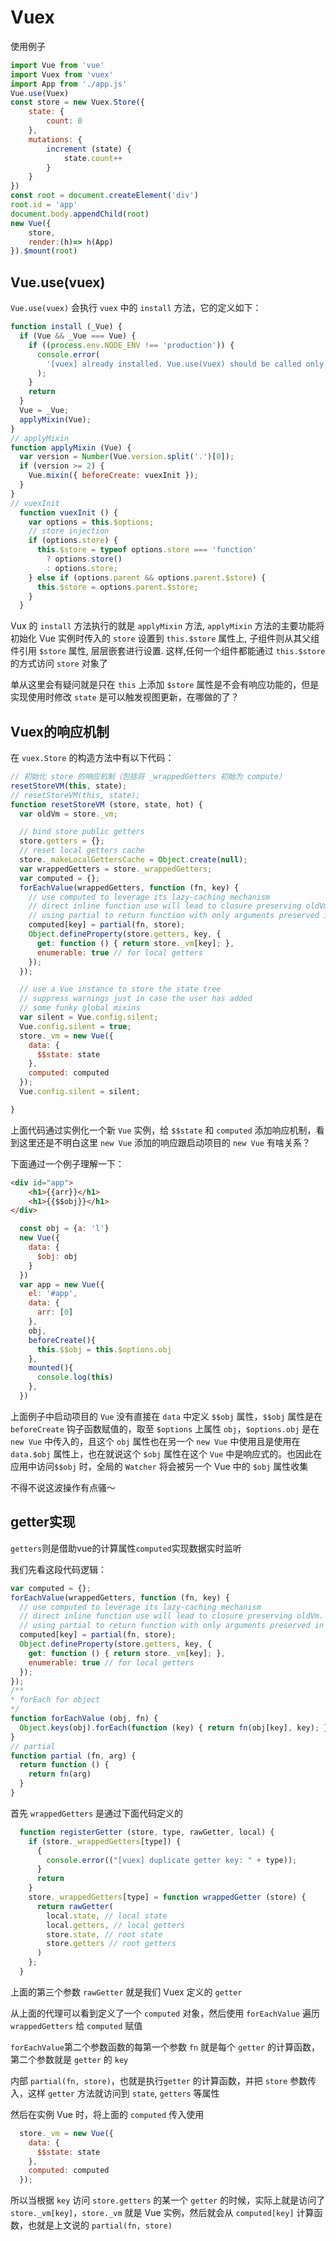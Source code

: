 # Vuex

使用例子

```js
import Vue from 'vue'
import Vuex from 'vuex'
import App from './app.js'
Vue.use(Vuex)
const store = new Vuex.Store({
    state: {
        count: 0
    },
    mutations: {
        increment (state) {
            state.count++
        }
    }
})
const root = document.createElement('div')
root.id = 'app'
document.body.appendChild(root)
new Vue({
    store,
    render:(h)=> h(App)
}).$mount(root)

```

## Vue.use(vuex)

`Vue.use(vuex)` 会执行 `vuex` 中的 `install` 方法，它的定义如下：

```js
function install (_Vue) {
  if (Vue && _Vue === Vue) {
    if ((process.env.NODE_ENV !== 'production')) {
      console.error(
        '[vuex] already installed. Vue.use(Vuex) should be called only once.'
      );
    }
    return
  }
  Vue = _Vue;
  applyMixin(Vue);
}
// applyMixin
function applyMixin (Vue) {
  var version = Number(Vue.version.split('.')[0]);
  if (version >= 2) {
    Vue.mixin({ beforeCreate: vuexInit });
  }
}
// vuexInit
  function vuexInit () {
    var options = this.$options;
    // store injection
    if (options.store) {
      this.$store = typeof options.store === 'function'
        ? options.store()
        : options.store;
    } else if (options.parent && options.parent.$store) {
      this.$store = options.parent.$store;
    }
  }
```
Vux 的 `install` 方法执行的就是 `applyMixin` 方法, `applyMixin` 方法的主要功能将初始化 Vue 实例时传入的 `store` 设置到 `this.$store` 属性上, 子组件则从其父组件引用 `$store` 属性, 层层嵌套进行设置. 这样,任何一个组件都能通过 `this.$store` 的方式访问 `store` 对象了

单从这里会有疑问就是只在 `this` 上添加 `$store` 属性是不会有响应功能的，但是实现使用时修改 `state` 是可以触发视图更新，在哪做的了？

## Vuex的响应机制

在 `vuex.Store` 的构造方法中有以下代码：

```js
// 初始化 store 的响应机制（包括将 _wrappedGetters 初始为 compute）
resetStoreVM(this, state);
// resetStoreVM(this, state);
function resetStoreVM (store, state, hot) {
  var oldVm = store._vm;

  // bind store public getters
  store.getters = {};
  // reset local getters cache
  store._makeLocalGettersCache = Object.create(null);
  var wrappedGetters = store._wrappedGetters;
  var computed = {};
  forEachValue(wrappedGetters, function (fn, key) {
    // use computed to leverage its lazy-caching mechanism
    // direct inline function use will lead to closure preserving oldVm.
    // using partial to return function with only arguments preserved in closure environment.
    computed[key] = partial(fn, store);
    Object.defineProperty(store.getters, key, {
      get: function () { return store._vm[key]; },
      enumerable: true // for local getters
    });
  });

  // use a Vue instance to store the state tree
  // suppress warnings just in case the user has added
  // some funky global mixins
  var silent = Vue.config.silent;
  Vue.config.silent = true;
  store._vm = new Vue({
    data: {
      $$state: state
    },
    computed: computed
  });
  Vue.config.silent = silent;

}
```
上面代码通过实例化一个新 `Vue` 实例，给 `$$state` 和 `computed` 添加响应机制，看到这里还是不明白这里 `new Vue` 添加的响应跟启动项目的 `new Vue` 有啥关系？

下面通过一个例子理解一下：

```html
<div id="app">
    <h1>{{arr}}</h1>
    <h1>{{$$obj}}</h1>
</div>
```
```js
  const obj = {a: 'l'}
  new Vue({
    data: {
      $obj: obj
    }
  })
  var app = new Vue({
    el: '#app',
    data: {
      arr: [0]
    },
    obj,
    beforeCreate(){
      this.$$obj = this.$options.obj
    },
    mounted(){
      console.log(this)
    },
  })
```

上面例子中启动项目的 `Vue` 没有直接在 `data` 中定义 `$$obj` 属性，`$$obj` 属性是在 `beforeCreate` 钩子函数赋值的，取至 `$options` 上属性 `obj`，`$options.obj` 是在 `new Vue` 中传入的，且这个 `obj` 属性也在另一个 `new Vue` 中使用且是使用在 `data.$obj` 属性上，也在就说这个 `$obj` 属性在这个 `Vue` 中是响应式的。也因此在应用中访问`$$obj` 时，全局的 `Watcher` 将会被另一个 Vue 中的 `$obj` 属性收集

不得不说这波操作有点骚～


## getter实现

`getters`则是借助vue的计算属性`computed`实现数据实时监听

我们先看这段代码逻辑：

```js
var computed = {};
forEachValue(wrappedGetters, function (fn, key) {
  // use computed to leverage its lazy-caching mechanism
  // direct inline function use will lead to closure preserving oldVm.
  // using partial to return function with only arguments preserved in closure environment.
  computed[key] = partial(fn, store);
  Object.defineProperty(store.getters, key, {
    get: function () { return store._vm[key]; },
    enumerable: true // for local getters
  });
});
/**
* forEach for object
*/
function forEachValue (obj, fn) {
  Object.keys(obj).forEach(function (key) { return fn(obj[key], key); });
}
// partial
function partial (fn, arg) {
  return function () {
    return fn(arg)
  }
}
```

首先 `wrappedGetters` 是通过下面代码定义的

```js
  function registerGetter (store, type, rawGetter, local) {
    if (store._wrappedGetters[type]) {
      {
        console.error(("[vuex] duplicate getter key: " + type));
      }
      return
    }
    store._wrappedGetters[type] = function wrappedGetter (store) {
      return rawGetter(
        local.state, // local state
        local.getters, // local getters
        store.state, // root state
        store.getters // root getters
      )
    };
  }
```

上面的第三个参数 `rawGetter` 就是我们 Vuex 定义的 `getter`

从上面的代理可以看到定义了一个 `computed` 对象，然后使用 `forEachValue` 遍历 `wrappedGetters` 给 `computed` 赋值
 
 `forEachValue`第二个参数函数的每第一个参数 `fn` 就是每个 `getter` 的计算函数，第二个参数就是 `getter` 的 `key`

内部 `partial(fn, store)`，也就是执行`getter` 的计算函数，并把 `store` 参数传入，这样 `getter` 方法就访问到 `state`, `getters` 等属性

然后在实例 Vue 时，将上面的 `computed` 传入使用

```js
  store._vm = new Vue({
    data: {
      $$state: state
    },
    computed: computed
  });
```

所以当根据 `key` 访问 `store.getters` 的某一个 `getter` 的时候，实际上就是访问了 `store._vm[key]`，`store._vm` 就是 Vue 实例，然后就会从 `computed[key]` 计算函数，也就是上文说的 `partial(fn, store)`

